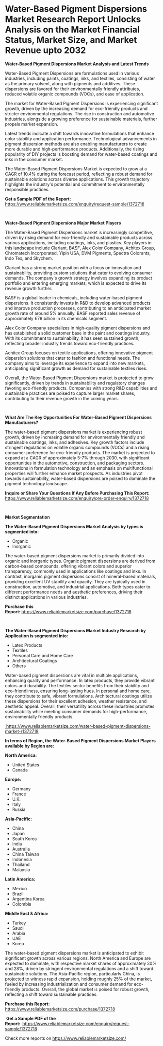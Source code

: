 <p><h1>Water-Based Pigment Dispersions Market Research Report Unlocks Analysis on the Market Financial Status, Market Size, and Market Revenue upto 2032</h1></p><p><strong>Water-Based Pigment Dispersions Market Analysis and Latest Trends</strong></p>
<p><p>Water-Based Pigment Dispersions are formulations used in various industries, including paints, coatings, inks, and textiles, consisting of water as the primary solvent, along with pigments and additives. These dispersions are favored for their environmentally friendly attributes, reduced volatile organic compounds (VOCs), and ease of application.</p><p>The market for Water-Based Pigment Dispersions is experiencing significant growth, driven by the increasing demand for eco-friendly products and stricter environmental regulations. The rise in construction and automotive industries, alongside a growing preference for sustainable materials, further propels market expansion. </p><p>Latest trends indicate a shift towards innovative formulations that enhance color stability and application performance. Technological advancements in pigment dispersion methods are also enabling manufacturers to create more durable and high-performance products. Additionally, the rising popularity of DIY projects is boosting demand for water-based coatings and inks in the consumer market. </p><p>The Water-Based Pigment Dispersions Market is expected to grow at a CAGR of 10.4% during the forecast period, reflecting a robust demand for sustainable solutions across diverse applications. This growth trajectory highlights the industry's potential and commitment to environmentally responsible practices.</p></p>
<p><strong>Get a Sample PDF of the Report:&nbsp;</strong> <a href="https://www.reliablemarketsize.com/enquiry/request-sample/1372718?utm_campaign=2384&utm_medium=2&utm_source=Github&utm_content=ia&utm_term=22032025&utm_id=water-based-pigment-dispersions">https://www.reliablemarketsize.com/enquiry/request-sample/1372718</a></p>
<p>&nbsp;</p>
<p><strong>Water-Based Pigment Dispersions Major Market Players</strong></p>
<p><p>The Water-Based Pigment Dispersions market is increasingly competitive, driven by rising demand for eco-friendly and sustainable products across various applications, including coatings, inks, and plastics. Key players in this landscape include Clariant, BASF, Alex Color Company, Achitex Group, Chromatech Incorporated, Yipin USA, DVM Pigments, Spectra Colorants, Indo Tex, and Skychem.</p><p>Clariant has a strong market position with a focus on innovation and sustainability, providing custom solutions that cater to evolving consumer demands. The company's growth strategy involves expanding its product portfolio and entering emerging markets, which is expected to drive its revenue growth further.</p><p>BASF is a global leader in chemicals, including water-based pigment dispersions. It consistently invests in R&D to develop advanced products and improve production processes, contributing to an anticipated market growth rate of around 5% annually. BASF reported sales revenue of approximately €78 billion in its chemicals segment.</p><p>Alex Color Company specializes in high-quality pigment dispersions and has established a solid customer base in the paint and coatings industry. With its commitment to sustainability, it has seen sustained growth, reflecting broader industry trends toward eco-friendly practices.</p><p>Achitex Group focuses on textile applications, offering innovative pigment dispersion solutions that cater to fashion and functional needs. The company aims to leverage its experience to expand into new markets, anticipating significant growth as demand for sustainable textiles rises.</p><p>Overall, the Water-Based Pigment Dispersions market is projected to grow significantly, driven by trends in sustainability and regulatory changes favoring eco-friendly products. Companies with strong R&D capabilities and sustainable practices are poised to capture larger market shares, contributing to their revenue growth in the coming years.</p></p>
<p>&nbsp;</p>
<p><strong>What Are The Key Opportunities For Water-Based Pigment Dispersions Manufacturers?</strong></p>
<p><p>The water-based pigment dispersions market is experiencing robust growth, driven by increasing demand for environmentally friendly and sustainable coatings, inks, and adhesives. Key growth factors include stringent regulations on volatile organic compounds (VOCs) and a rising consumer preference for eco-friendly products. The market is projected to expand at a CAGR of approximately 5-7% through 2030, with significant opportunities in the automotive, construction, and packaging sectors. Innovations in formulation technology and an emphasis on multifunctional properties will further enhance market prospects. As industries pivot towards sustainability, water-based dispersions are poised to dominate the pigment technology landscape.</p></p>
<p><strong>Inquire or Share Your Questions If Any Before Purchasing This Report:</strong> <a href="https://www.reliablemarketsize.com/enquiry/pre-order-enquiry/1372718?utm_campaign=2384&utm_medium=2&utm_source=Github&utm_content=ia&utm_term=22032025&utm_id=water-based-pigment-dispersions">https://www.reliablemarketsize.com/enquiry/pre-order-enquiry/1372718</a></p>
<p>&nbsp;</p>
<p><strong>Market Segmentation</strong></p>
<p><strong>The Water-Based Pigment Dispersions Market Analysis by types is segmented into:</strong></p>
<p><ul><li>Organic</li><li>Inorganic</li></ul></p>
<p><p>The water-based pigment dispersions market is primarily divided into organic and inorganic types. Organic pigment dispersions are derived from carbon-based compounds, offering vibrant colors and superior transparency, commonly used in applications like coatings and inks. In contrast, inorganic pigment dispersions consist of mineral-based materials, providing excellent UV stability and opacity. They are typically used in construction, automotive, and industrial applications. Both types cater to different performance needs and aesthetic preferences, driving their distinct applications in various industries.</p></p>
<p><strong>Purchase this Report:&nbsp;</strong><a href="https://www.reliablemarketsize.com/purchase/1372718?utm_campaign=2384&utm_medium=2&utm_source=Github&utm_content=ia&utm_term=22032025&utm_id=water-based-pigment-dispersions">https://www.reliablemarketsize.com/purchase/1372718</a></p>
<p>&nbsp;</p>
<p><strong>The Water-Based Pigment Dispersions Market Industry Research by Application is segmented into:</strong></p>
<p><ul><li>Latex Products</li><li>Textiles</li><li>Personal Care and Home Care</li><li>Architectural Coatings</li><li>Others</li></ul></p>
<p><p>Water-based pigment dispersions are vital in multiple applications, enhancing quality and performance. In latex products, they provide vibrant colors and durability. The textiles sector benefits from their stability and eco-friendliness, ensuring long-lasting hues. In personal and home care, they contribute to safe, vibrant formulations. Architectural coatings utilize these dispersions for their excellent adhesion, weather resistance, and aesthetic appeal. Overall, their versatility across these industries promotes sustainability while meeting consumer demands for high-performance, environmentally friendly products.</p></p>
<p><a href="https://www.reliablemarketsize.com/water-based-pigment-dispersions-market-r1372718?utm_campaign=2384&utm_medium=2&utm_source=Github&utm_content=ia&utm_term=22032025&utm_id=water-based-pigment-dispersions">&nbsp;https://www.reliablemarketsize.com/water-based-pigment-dispersions-market-r1372718</a></p>
<p><strong>In terms of Region, the Water-Based Pigment Dispersions Market Players available by Region are:</strong></p>
<p>
    <p> <strong> North America: </strong>
        <ul>
            <li>United States</li>
            <li>Canada</li>
        </ul>
        </p> 
    <p> <strong> Europe: </strong>
        <ul>
            <li>Germany</li>
            <li>France</li>
            <li>U.K.</li>
            <li>Italy</li>
            <li>Russia</li>
        </ul>
        </p> 
    <p> <strong> Asia-Pacific: </strong>
        <ul>
            <li>China</li>
            <li>Japan</li>
            <li>South Korea</li>
            <li>India</li>
            <li>Australia</li>
            <li>China Taiwan</li>
            <li>Indonesia</li>
            <li>Thailand</li>
            <li>Malaysia</li>
        </ul>
        </p> 
    <p> <strong> Latin America: </strong>
        <ul>
            <li>Mexico</li>
            <li>Brazil</li>
            <li>Argentina Korea</li>
            <li>Colombia</li>
        </ul>
        </p> 
    <p> <strong> Middle East & Africa: </strong>
        <ul>
            <li>Turkey</li>
            <li>Saudi</li>
            <li>Arabia</li>
            <li>UAE</li>
            <li>Korea</li>
        </ul>
    </p>
    </p>
<p><p>The water-based pigment dispersions market is anticipated to exhibit significant growth across various regions. North America and Europe are expected to dominate, with respective market shares of approximately 30% and 28%, driven by stringent environmental regulations and a shift toward sustainable solutions. The Asia-Pacific region, particularly China, is projected to witness rapid expansion, holding roughly 25% of the market, fueled by increasing industrialization and consumer demand for eco-friendly products. Overall, the global market is poised for robust growth, reflecting a shift toward sustainable practices.</p></p>
<p><strong>Purchase this Report: </strong><a href="https://www.reliablemarketsize.com/purchase/1372718?utm_campaign=2384&utm_medium=2&utm_source=Github&utm_content=ia&utm_term=22032025&utm_id=water-based-pigment-dispersions">https://www.reliablemarketsize.com/purchase/1372718</a></p>
<p>&nbsp;<strong>Get a Sample PDF of the Report:&nbsp;&nbsp;</strong><a href="https://www.reliablemarketsize.com/enquiry/request-sample/1372718?utm_campaign=2384&utm_medium=2&utm_source=Github&utm_content=ia&utm_term=22032025&utm_id=water-based-pigment-dispersions">https://www.reliablemarketsize.com/enquiry/request-sample/1372718</a></p>
<p><strong></strong></p>
<p>Check more reports on <a href="https://www.reliablemarketsize.com/?utm_campaign=2384&utm_medium=2&utm_source=Github&utm_content=ia&utm_term=22032025&utm_id=water-based-pigment-dispersions">https://www.reliablemarketsize.com/</a></p>